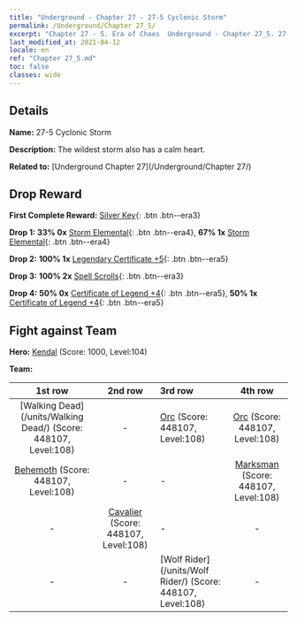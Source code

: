 ```yaml
---
title: "Underground - Chapter 27 - 27-5 Cyclonic Storm"
permalink: /Underground/Chapter 27_5/
excerpt: "Chapter 27 - 5. Era of Chaos  Underground - Chapter 27_5. 27-5 Cyclonic Storm"
last_modified_at: 2021-04-12
locale: en
ref: "Chapter 27_5.md"
toc: false
classes: wide
---
```


## Details

 **Name:** 27-5 Cyclonic Storm

 **Description:** The wildest storm also has a calm heart.

 **Related to:** [Underground Chapter 27](/Underground/Chapter 27/)

## Drop Reward

 **First Complete Reward:** [Silver Key](/Items/con_693/){: .btn .btn--era3}

 **Drop 1:** **33% 0x** [Storm Elemental](/Items/unt_263/){: .btn .btn--era4}, **67% 1x** [Storm Elemental](/Items/unt_263/){: .btn .btn--era4}

 **Drop 2:** **100% 1x** [Legendary Certificate +5](/Items/mat_102/){: .btn .btn--era5}

 **Drop 3:** **100% 2x** [Spell Scrolls](/Items/con_694/){: .btn .btn--era3}

 **Drop 4:** **50% 0x** [Certificate of Legend +4](/Items/mat_95/){: .btn .btn--era5}, **50% 1x** [Certificate of Legend +4](/Items/mat_95/){: .btn .btn--era5}


## Fight against Team
 **Hero:** [Kendal](/heroes/Kendal/) (Score: 1000, Level:104)

 **Team:**


  | 1st row | 2nd row | 3rd row | 4th row |
  |:----:|:----:|:----|:----:|
  | [Walking Dead](/units/Walking Dead/) (Score: 448107, Level:108)  | - | [Orc](/units/Orc/) (Score: 448107, Level:108)  | [Orc](/units/Orc/) (Score: 448107, Level:108)  |
  | [Behemoth](/units/Behemoth/) (Score: 448107, Level:108)  | - | - | [Marksman](/units/Marksman/) (Score: 448107, Level:108)  |
  | - | [Cavalier](/units/Cavalier/) (Score: 448107, Level:108)  | - | - |
  | - | - | [Wolf Rider](/units/Wolf Rider/) (Score: 448107, Level:108)  | - |


